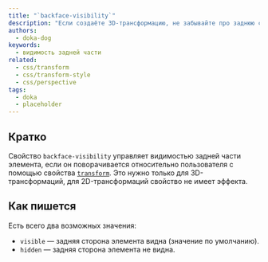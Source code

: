```yaml
---
title: "`backface-visibility`"
description: "Если создаёте 3D-трансформацию, не забывайте про заднюю сторону элемента."
authors:
  - doka-dog
keywords:
  - видимость задней части
related:
  - css/transform
  - css/transform-style
  - css/perspective
tags:
  - doka
  - placeholder
---
```


## Кратко

Свойство `backface-visibility` управляет видимостью задней части элемента, если он поворачивается относительно пользователя с помощью свойства [`transform`](/css/transform/). Это нужно только для 3D-трансформаций, для 2D-трансформаций свойство не имеет эффекта.

## Как пишется

Есть всего два возможных значения:

- `visible` — задняя сторона элемента видна (значение по умолчанию).
- `hidden` — задняя сторона элемента не видна.
